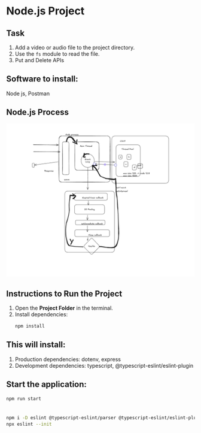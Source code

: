 # Node.js Project

## Task
1. Add a video or audio file to the project directory.
2. Use the `fs` module to read the file.
3. Put and Delete APIs

## Software to install:
Node js, Postman 

## Node.js Process
![Node.js Process](image.png)

## Instructions to Run the Project
1. Open the **Project Folder** in the terminal.
2. Install dependencies:
   ```sh 
   npm install

## This will install:
1. Production dependencies: dotenv, express
2. Development dependencies: typescript, @typescript-eslint/eslint-plugin

## Start the application:
   ```sh
   npm run start


npm i -D eslint @typescript-eslint/parser @typescript-eslint/eslint-plugin prettier eslint-config-prettier eslint-plugin-import
npx eslint --init